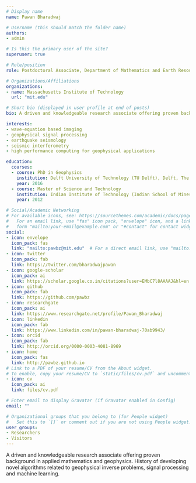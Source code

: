 ```yaml
---
# Display name
name: Pawan Bharadwaj

# Username (this should match the folder name)
authors:
- admin

# Is this the primary user of the site?
superuser: true

# Role/position
role: Postdoctoral Associate, Department of Mathematics and Earth Resources Laboratory

# Organizations/Affiliations
organizations:
- name: Massachusetts Institute of Technology
  url: "mit.edu"

# Short bio (displayed in user profile at end of posts)
bio: A driven and knowledgeable research associate offering proven background in applied mathematics and geophysics.  History of developing novel algorithms related to geophysical inverse problems, signal processing and machine learning.

interests:
- wave-equation based imaging
- geophysical signal processing
- earthquake seismology 
- seismic interferometry 
- high performance computing for geophysical applications

education:
  courses:
  - course: PhD in Geophysics
    institution: Delft University of Technology (TU Delft), Delft, The Netherlands.
    year: 2016
  - course: Master of Science and Technology
    institution: Indian Institute of Technology (Indian School of Mines), IIT (ISM), Dhanbad, India.
    year: 2012

# Social/Academic Networking
# For available icons, see: https://sourcethemes.com/academic/docs/page-builder/#icons
#   For an email link, use "fas" icon pack, "envelope" icon, and a link in the
#   form "mailto:your-email@example.com" or "#contact" for contact widget.
social:
- icon: envelope
  icon_pack: fas
  link: "mailto:pawbz@mit.edu"  # For a direct email link, use "mailto:test@example.org".
- icon: twitter
  icon_pack: fab
  link: https://twitter.com/bharadwajpawan
- icon: google-scholar
  icon_pack: ai
  link: https://scholar.google.co.in/citations?user=EMbC7l8AAAAJ&hl=en
- icon: github
  icon_pack: fab
  link: https://github.com/pawbz
- icon: researchgate
  icon_pack: ai
  link: https://www.researchgate.net/profile/Pawan_Bharadwaj
- icon: linkedin
  icon_pack: fab
  link: https://www.linkedin.com/in/pawan-bharadwaj-70ab9943/
- icon: orcid
  icon_pack: fab
  link: http://orcid.org/0000-0003-4081-8969
- icon: home
  icon_pack: fas
  link: http://pawbz.github.io
# Link to a PDF of your resume/CV from the About widget.
# To enable, copy your resume/CV to `static/files/cv.pdf` and uncomment the lines below.
- icon: cv
  icon_pack: ai
  link: files/cv.pdf

# Enter email to display Gravatar (if Gravatar enabled in Config)
email: ""

# Organizational groups that you belong to (for People widget)
#   Set this to `[]` or comment out if you are not using People widget.
user_groups:
- Researchers
- Visitors
---
```


A driven and knowledgeable research associate offering proven background in applied mathematics and geophysics. History of developing novel algorithms related to geophysical inverse problems, signal processing and machine learning.
